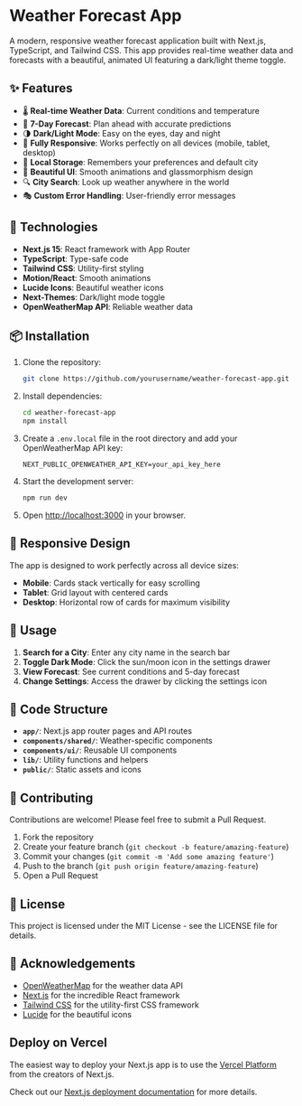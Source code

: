 # Weather Forecast App

A modern, responsive weather forecast application built with Next.js, TypeScript, and Tailwind CSS. This app provides real-time weather data and forecasts with a beautiful, animated UI featuring a dark/light theme toggle.

## ✨ Features

- 🌡️ **Real-time Weather Data**: Current conditions and temperature
- 🔮 **7-Day Forecast**: Plan ahead with accurate predictions
- 🌗 **Dark/Light Mode**: Easy on the eyes, day and night
- 📱 **Fully Responsive**: Works perfectly on all devices (mobile, tablet, desktop)
- 💾 **Local Storage**: Remembers your preferences and default city
- 🎨 **Beautiful UI**: Smooth animations and glassmorphism design
- 🔍 **City Search**: Look up weather anywhere in the world
- 🎭 **Custom Error Handling**: User-friendly error messages

## 🚀 Technologies

- **Next.js 15**: React framework with App Router
- **TypeScript**: Type-safe code
- **Tailwind CSS**: Utility-first styling
- **Motion/React**: Smooth animations
- **Lucide Icons**: Beautiful weather icons
- **Next-Themes**: Dark/light mode toggle
- **OpenWeatherMap API**: Reliable weather data

## 📦 Installation

1. Clone the repository:
   ```bash
   git clone https://github.com/yourusername/weather-forecast-app.git
   ```

2. Install dependencies:
   ```bash
   cd weather-forecast-app
   npm install
   ```

3. Create a `.env.local` file in the root directory and add your OpenWeatherMap API key:
   ```
   NEXT_PUBLIC_OPENWEATHER_API_KEY=your_api_key_here
   ```

4. Start the development server:
   ```bash
   npm run dev
   ```

5. Open [http://localhost:3000](http://localhost:3000) in your browser.

## 📱 Responsive Design

The app is designed to work perfectly across all device sizes:

- **Mobile**: Cards stack vertically for easy scrolling
- **Tablet**: Grid layout with centered cards
- **Desktop**: Horizontal row of cards for maximum visibility

## 🔧 Usage

1. **Search for a City**: Enter any city name in the search bar
2. **Toggle Dark Mode**: Click the sun/moon icon in the settings drawer
3. **View Forecast**: See current conditions and 5-day forecast
4. **Change Settings**: Access the drawer by clicking the settings icon

## 📝 Code Structure

- **`app/`**: Next.js app router pages and API routes
- **`components/shared/`**: Weather-specific components
- **`components/ui/`**: Reusable UI components
- **`lib/`**: Utility functions and helpers
- **`public/`**: Static assets and icons

## 🤝 Contributing

Contributions are welcome! Please feel free to submit a Pull Request.

1. Fork the repository
2. Create your feature branch (`git checkout -b feature/amazing-feature`)
3. Commit your changes (`git commit -m 'Add some amazing feature'`)
4. Push to the branch (`git push origin feature/amazing-feature`)
5. Open a Pull Request

## 📄 License

This project is licensed under the MIT License - see the LICENSE file for details.

## 🙏 Acknowledgements

- [OpenWeatherMap](https://openweathermap.org/) for the weather data API
- [Next.js](https://nextjs.org/) for the incredible React framework
- [Tailwind CSS](https://tailwindcss.com/) for the utility-first CSS framework
- [Lucide](https://lucide.dev/) for the beautiful icons

## Deploy on Vercel

The easiest way to deploy your Next.js app is to use the [Vercel Platform](https://vercel.com/new?utm_medium=default-template&filter=next.js&utm_source=create-next-app&utm_campaign=create-next-app-readme) from the creators of Next.js.

Check out our [Next.js deployment documentation](https://nextjs.org/docs/app/building-your-application/deploying) for more details.
